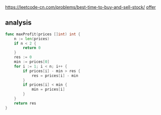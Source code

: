https://leetcode-cn.com/problems/best-time-to-buy-and-sell-stock/
[offer](..\剑指offer\063.md)

## analysis
```go
func maxProfit(prices []int) int {
    n := len(prices)
    if n < 2 {
        return 0
    }
    res := 0
    min := prices[0]
    for i := 1; i < n; i++ {
        if prices[i] - min > res {
            res = prices[i] - min
        }
        if prices[i] < min {
            min = prices[i]
        }
    }
    return res
}
```
